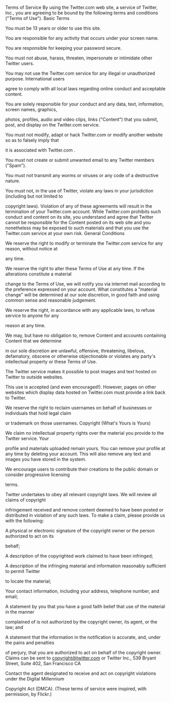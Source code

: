 Terms of Service
By using the Twitter.com web site, a service of Twitter, Inc., you are agreeing to be bound by the following
terms and conditions ("Terms of Use").
Basic Terms


You must be 13 years or older to use this site.


You are responsible for any activity that occurs under your screen name.


You are responsible for keeping your password secure.


You must not abuse, harass, threaten, impersonate or intimidate other Twitter users.


You may not use the Twitter.com service for any illegal or unauthorized purpose. International users


agree to comply with all local laws regarding online conduct and acceptable content.

You are solely responsible for your conduct and any data, text, information, screen names, graphics,

photos, profiles, audio and video clips, links ("Content") that you submit, post, and display on the
Twitter.com service.

You must not modify, adapt or hack Twitter.com or modify another website so as to falsely imply that

it is associated with Twitter.com .


You must not create or submit unwanted email to any Twitter members ("Spam").


You must not transmit any worms or viruses or any code of a destructive nature.


You must not, in the use of Twitter, violate any laws in your jurisdiction (including but not limited to


copyright laws).
Violation of any of these agreements will result in the termination of your Twitter.com account. While
Twitter.com prohibits such conduct and content on its site, you understand and agree that Twitter cannot be
responsible for the Content posted on its web site and you nonetheless may be exposed to such materials and
that you use the Twitter.com service at your own risk.
General Conditions

We reserve the right to modify or terminate the Twitter.com service for any reason, without notice at

any time.

We reserve the right to alter these Terms of Use at any time. If the alterations constitute a material

change to the Terms of Use, we will notify you via internet mail according to the preference expressed
on your account. What constitutes a "material change" will be determined at our sole discretion, in
good faith and using common sense and reasonable judgement.

We reserve the right, in accordance with any applicable laws, to refuse service to anyone for any

reason at any time.

We may, but have no obligation to, remove Content and accounts containing Content that we determine

in our sole discretion are unlawful, offensive, threatening, libelous, defamatory, obscene or otherwise
objectionable or violates any party's intellectual property or these Terms of Use.

The Twitter service makes it possible to post images and text hosted on Twitter to outside websites.

This use is accepted (and even encouraged!). However, pages on other websites which display data
hosted on Twitter.com must provide a link back to Twitter.

We reserve the right to reclaim usernames on behalf of businesses or individuals that hold legal claim

or trademark on those usernames.
Copyright (What's Yours is Yours)

We claim no intellectual property rights over the material you provide to the Twitter service. Your

profile and materials uploaded remain yours. You can remove your profile at any time by deleting your
account. This will also remove any text and images you have stored in the system.

We encourage users to contribute their creations to the public domain or consider progressive licensing

terms.

Twitter undertakes to obey all relevant copyright laws. We will review all claims of copyright

infringement received and remove content deemed to have been posted or distributed in violation of
any such laws. To make a claim, please provide us with the following:

A physical or electronic signature of the copyright owner or the person authorized to act on its

behalf;


A description of the copyrighted work claimed to have been infringed;


A description of the infringing material and information reasonably sufficient to permit Twitter


to locate the material;


Your contact information, including your address, telephone number, and email;


A statement by you that you have a good faith belief that use of the material in the manner


complained of is not authorized by the copyright owner, its agent, or the law; and

A statement that the information in the notification is accurate, and, under the pains and penalties

of perjury, that you are authorized to act on behalf of the copyright owner.
Claims can be sent to copyright@twitter.com or Twitter Inc., 539 Bryant Street, Suite 402, San Francisco CA

Contact the agent designated to receive and act on copyright violations under the Digital Millennium

Copyright Act (DMCA).
(These terms of service were inspired, with permission, by Flickr.)